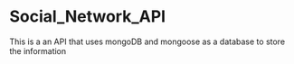 # Social_Network_API
This is a an API that uses mongoDB and mongoose as a database to store the information 
